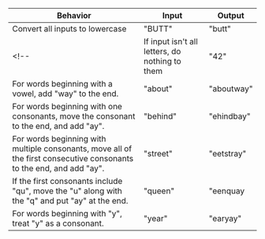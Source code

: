 |Behavior|Input|Output|
|-|-|-|
|Convert all inputs to lowercase| "BUTT" | "butt" |
<!-- |If input isn't all letters, do nothing to them| "42" | "42" | -->
|For words beginning with a vowel, add "way" to the end.| "about" | "aboutway" |
|For words beginning with one consonants, move the consonant to the end, and add "ay".| "behind" | "ehindbay" |
|For words beginning with multiple consonants, move all of the first consecutive consonants to the end, and add "ay".| "street" | "eetstray" |
|If the first consonants include "qu", move the "u" along with the "q" and put "ay" at the end. | "queen" | "eenquay |
|For words beginning with "y", treat "y" as a consonant.| "year" | "earyay" |
